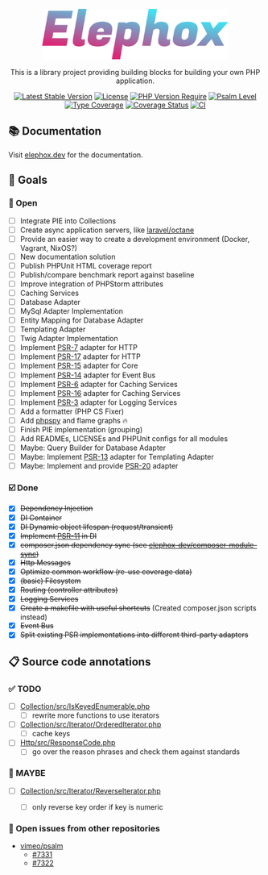 <p align=center>
  <img src="https://raw.githubusercontent.com/elephox-dev/.github/main/profile/logo.svg" alt="Elephox Logo" height=100>
</p>

<p align=center>
  This is a library project providing building blocks for building your own PHP application.
</p>

<p align="center">
  <a href="https://packagist.org/packages/elephox/framework"><img src="https://poser.pugx.org/elephox/framework/v" alt="Latest Stable Version"></a>
  <a href="https://packagist.org/packages/elephox/framework"><img src="https://poser.pugx.org/elephox/framework/license" alt="License"></a>
  <a href="https://packagist.org/packages/elephox/framework"><img src="https://poser.pugx.org/elephox/framework/require/php" alt="PHP Version Require"></a>
  <a href="https://shepherd.dev/github/elephox-dev/framework"><img src="https://shepherd.dev/github/elephox-dev/framework/level.svg" alt="Psalm Level"></a>
  <a href="https://shepherd.dev/github/elephox-dev/framework"><img src="https://shepherd.dev/github/elephox-dev/framework/coverage.svg" alt="Type Coverage"></a>
  <a href="https://coveralls.io/github/elephox-dev/framework?branch=main"><img src="https://coveralls.io/repos/github/elephox-dev/framework/badge.svg?branch=main" alt="Coverage Status"></a>
  <a href="https://github.com/elephox-dev/framework/actions/workflows/ci.yml"><img src="https://github.com/elephox-dev/framework/actions/workflows/ci.yml/badge.svg" alt="CI"></a>
</p>

## 📚 Documentation

Visit [elephox.dev](https://elephox.dev) for the documentation.

## 🎯 Goals

### 🔳 Open

- [ ] Integrate PIE into Collections
- [ ] Create async application servers, like [laravel/octane](https://github.com/laravel/octane)
- [ ] Provide an easier way to create a development environment (Docker, Vagrant, NixOS?)
- [ ] New documentation solution
- [ ] Publish PHPUnit HTML coverage report
- [ ] Publish/compare benchmark report against baseline
- [ ] Improve integration of PHPStorm attributes
- [ ] Caching Services
- [ ] Database Adapter
- [ ] MySql Adapter Implementation
- [ ] Entity Mapping for Database Adapter
- [ ] Templating Adapter
- [ ] Twig Adapter Implementation
- [ ] Implement [PSR-7](https://www.php-fig.org/psr/psr-7) adapter for HTTP
- [ ] Implement [PSR-17](https://www.php-fig.org/psr/psr-17) adapter for HTTP
- [ ] Implement [PSR-15](https://www.php-fig.org/psr/psr-15) adapter for Core
- [ ] Implement [PSR-14](https://www.php-fig.org/psr/psr-14) adapter for Event Bus
- [ ] Implement [PSR-6](https://www.php-fig.org/psr/psr-6) adapter for Caching Services
- [ ] Implement [PSR-16](https://www.php-fig.org/psr/psr-16) adapter for Caching Services
- [ ] Implement [PSR-3](https://www.php-fig.org/psr/psr-3) adapter for Logging Services
- [ ] Add a formatter (PHP CS Fixer)
- [ ] Add [phpspy](https://github.com/adsr/phpspy) and flame graphs 🔥
- [ ] Finish PIE implementation (grouping)
- [ ] Add READMEs, LICENSEs and PHPUnit configs for all modules
- [ ] Maybe: Query Builder for Database Adapter
- [ ] Maybe: Implement [PSR-13](https://www.php-fig.org/psr/psr-13) adapter for Templating Adapter
- [ ] Maybe: Implement and provide [PSR-20](https://github.com/php-fig/fig-standards/blob/master/proposed/clock.md) adapter

### ☑️ Done

- [x] ~~Dependency Injection~~
- [x] ~~DI Container~~
- [x] ~~DI Dynamic object lifespan (request/transient)~~
- [x] ~~Implement [PSR-11](https://www.php-fig.org/psr/psr-11) in DI~~
- [x] ~~composer.json dependency sync (see [elephox-dev/composer-module-sync](https://github.com/elephox-dev/composer-module-sync))~~
- [x] ~~Http Messages~~
- [x] ~~Optimize common workflow (re-use coverage data)~~
- [x] ~~(basic) Filesystem~~
- [x] ~~Routing (controller attributes)~~
- [x] ~~Logging Services~~
- [x] ~~Create a makefile with useful shortcuts~~ (Created composer.json scripts instead)
- [x] ~~Event Bus~~
- [x] ~~Split existing PSR implementations into different third-party adapters~~

<!-- start annotations -->

## 📋 Source code annotations

### ✅ TODO

- [ ] [Collection/src/IsKeyedEnumerable.php](https://github.com/elephox-dev/framework/tree/main/modules/Collection/src/IsKeyedEnumerable.php)
  - [ ] rewrite more functions to use iterators
- [ ] [Collection/src/Iterator/OrderedIterator.php](https://github.com/elephox-dev/framework/tree/main/modules/Collection/src/Iterator/OrderedIterator.php)
  - [ ] cache keys
- [ ] [Http/src/ResponseCode.php](https://github.com/elephox-dev/framework/tree/main/modules/Http/src/ResponseCode.php)
  - [ ] go over the reason phrases and check them against standards

### 🤔 MAYBE

- [ ] [Collection/src/Iterator/ReverseIterator.php](https://github.com/elephox-dev/framework/tree/main/modules/Collection/src/Iterator/ReverseIterator.php)
  - [ ] only reverse key order if key is numeric


### 🚧 Open issues from other repositories

- [vimeo/psalm](https://github.com/vimeo/psalm)
  - [#7331](https://github.com/vimeo/psalm/issues/7331)
  - [#7322](https://github.com/vimeo/psalm/issues/7322)

<!-- end annotations -->
